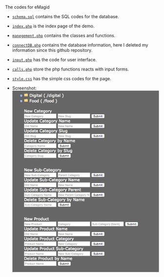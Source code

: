 The codes for eMagid

* [```schema.sql```](https://github.com/southpenguin/eMagid/blob/master/schema.sql) contains the SQL codes for the database. 
* [```index.php```](https://github.com/southpenguin/eMagid/blob/master/index.php) is the index page of the demo.
* [```manegement.php```](https://github.com/southpenguin/eMagid/blob/master/manegement.php) contains the classes and functions.
* [```connectDB.php```](https://github.com/southpenguin/eMagid/blob/master/connectDB.php) contains the database information, here I deleted my information since this github repository.
* [```input.php```](https://github.com/southpenguin/eMagid/blob/master/input.php) has the code for user interface.
* [```calls.php```](https://github.com/southpenguin/eMagid/blob/master/calls.php) store the php functions reacts with input forms.
* [```style.css```](https://github.com/southpenguin/eMagid/blob/master/style.css) has the simple css codes for the page.

* Screenshot:
    ![Screenshot](https://github.com/southpenguin/eMagid/blob/master/Screenshot%202015-05-14%2007.04.38.png?raw=true)
